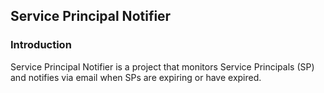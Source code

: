## Service Principal Notifier

### Introduction
Service Principal Notifier is a project that monitors Service Principals (SP) and notifies via email when SPs are expiring or have expired. 
